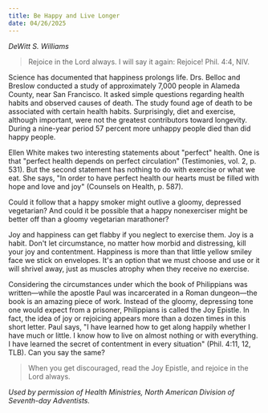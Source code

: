 ```yaml
---
title: Be Happy and Live Longer
date: 04/26/2025
---
```


_DeWitt S. Williams_

> <p></p>
> Rejoice in the Lord always. I will say it again: Rejoice! Phil. 4:4, NIV.

Science has documented that happiness prolongs life. Drs. Belloc and Breslow conducted a study of approximately 7,000 people in Alameda County, near San Francisco. It asked simple questions regarding health habits and observed causes of death. The study found age of death to be associated with certain health habits. Surprisingly, diet and exercise, although important, were not the greatest contributors toward longevity. During a nine-year period 57 percent more unhappy people died than did happy people.

Ellen White makes two interesting statements about "perfect" health. One is that "perfect health depends on perfect circulation" (Testimonies, vol. 2, p. 531). But the second statement has nothing to do with exercise or what we eat. She says, "In order to have perfect health our hearts must be filled with hope and love and joy" (Counsels on Health, p. 587).

Could it follow that a happy smoker might outlive a gloomy, depressed vegetarian? And could it be possible that a happy nonexerciser might be better off than a gloomy vegetarian marathoner?

Joy and happiness can get flabby if you neglect to exercise them. Joy is a habit. Don't let circumstance, no matter how morbid and distressing, kill your joy and contentment. Happiness is more than that little yellow smiley face we stick on envelopes. It's an option that we must choose and use or it will shrivel away, just as muscles atrophy when they receive no exercise.

Considering the circumstances under which the book of Philippians was written—while the apostle Paul was incarcerated in a Roman dungeon—the book is an amazing piece of work. Instead of the gloomy, depressing tone one would expect from a prisoner, Philippians is called the Joy Epistle. In fact, the idea of joy or rejoicing appears more than a dozen times in this short letter. Paul says, "I have learned how to get along happily whether I have much or little. I know how to live on almost nothing or with everything. I have learned the secret of contentment in every situation" (Phil. 4:11, 12, TLB). Can you say the same?

> <callout></callout>
> When you get discouraged, read the Joy Epistle, and rejoice in the Lord always.

_Used by permission of Health Ministries, North American Division of Seventh-day Adventists._